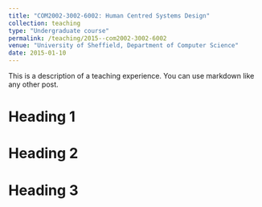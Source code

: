 ```yaml
---
title: "COM2002-3002-6002: Human Centred Systems Design"
collection: teaching
type: "Undergraduate course"
permalink: /teaching/2015--com2002-3002-6002
venue: "University of Sheffield, Department of Computer Science"
date: 2015-01-10
---
```


This is a description of a teaching experience. You can use markdown like any other post.

Heading 1
======

Heading 2
======

Heading 3
======